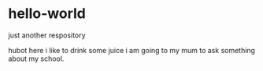# hello-world
just another respository


hubot here i like to drink some juice
i am going to my mum to ask something about my school.
